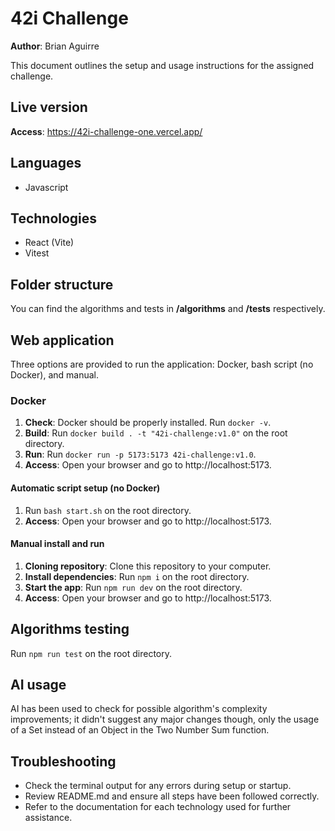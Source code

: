 # 42i Challenge

**Author**: Brian Aguirre

This document outlines the setup and usage instructions for the assigned challenge.

## Live version

**Access**: https://42i-challenge-one.vercel.app/

## Languages

- Javascript

## Technologies

- React (Vite)
- Vitest

## Folder structure

You can find the algorithms and tests in **/algorithms** and **/tests** respectively.

## Web application

Three options are provided to run the application: Docker, bash script (no Docker), and manual.

### Docker

1. **Check**: Docker should be properly installed. Run ``docker -v``.
2. **Build**: Run ``docker build . -t "42i-challenge:v1.0"`` on the root directory.
3. **Run**: Run ``docker run -p 5173:5173 42i-challenge:v1.0``.
4. **Access**: Open your browser and go to http://localhost:5173.

#### Automatic script setup (no Docker)

1. Run ``bash start.sh`` on the root directory.
2. **Access**: Open your browser and go to http://localhost:5173.

#### Manual install and run

1. **Cloning repository**: Clone this repository to your computer.
2. **Install dependencies**: Run ``npm i`` on the root directory.
3. **Start the app**: Run ``npm run dev`` on the root directory.
4. **Access**: Open your browser and go to http://localhost:5173.

## Algorithms testing
Run ``npm run test`` on the root directory.

## AI usage

AI has been used to check for possible algorithm's complexity improvements; it didn't suggest any major changes though, only the usage of a Set instead of an Object in the Two Number Sum function.

## Troubleshooting

- Check the terminal output for any errors during setup or startup.
- Review README.md and ensure all steps have been followed correctly.
- Refer to the documentation for each technology used for further assistance.